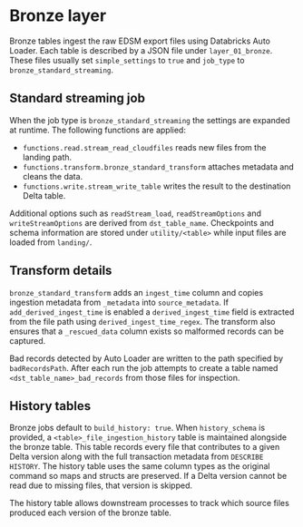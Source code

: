 # Bronze layer

Bronze tables ingest the raw EDSM export files using Databricks Auto Loader.
Each table is described by a JSON file under `layer_01_bronze`.  These files
usually set `simple_settings` to `true` and `job_type` to
`bronze_standard_streaming`.

## Standard streaming job

When the job type is `bronze_standard_streaming` the settings are expanded at
runtime.  The following functions are applied:

- `functions.read.stream_read_cloudfiles` reads new files from the landing path.
- `functions.transform.bronze_standard_transform` attaches metadata and cleans
the data.
- `functions.write.stream_write_table` writes the result to the destination
  Delta table.

Additional options such as `readStream_load`, `readStreamOptions` and
`writeStreamOptions` are derived from `dst_table_name`.  Checkpoints and schema
information are stored under `utility/<table>` while input files are loaded from
`landing/`.

## Transform details

`bronze_standard_transform` adds an `ingest_time` column and copies ingestion
metadata from `_metadata` into `source_metadata`.  If
`add_derived_ingest_time` is enabled a `derived_ingest_time` field is extracted
from the file path using `derived_ingest_time_regex`.  The transform also ensures
that a `_rescued_data` column exists so malformed records can be captured.

Bad records detected by Auto Loader are written to the path specified by
`badRecordsPath`.  After each run the job attempts to create a table named
`<dst_table_name>_bad_records` from those files for inspection.

## History tables

Bronze jobs default to `build_history: true`.  When `history_schema` is
provided, a `<table>_file_ingestion_history` table is maintained alongside the
bronze table.  This table records every file that contributes to a given Delta
version along with the full transaction metadata from `DESCRIBE HISTORY`.  The
history table uses the same column types as the original command so maps and
structs are preserved.  If a Delta version cannot be read due to missing files,
that version is skipped.

The history table allows downstream processes to track which source files
produced each version of the bronze table.
